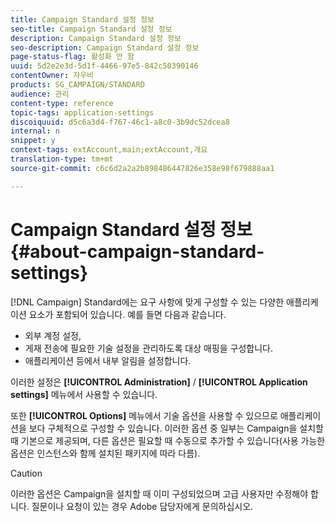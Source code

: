 ```yaml
---
title: Campaign Standard 설정 정보
seo-title: Campaign Standard 설정 정보
description: Campaign Standard 설정 정보
seo-description: Campaign Standard 설정 정보
page-status-flag: 활성화 안 함
uuid: 5d2e2e3d-5d1f-4466-97e5-842c50390146
contentOwner: 자우비
products: SG_CAMPAIGN/STANDARD
audience: 관리
content-type: reference
topic-tags: application-settings
discoiquuid: d5c6a3d4-f767-46c1-a8c0-3b9dc52dcea8
internal: n
snippet: y
context-tags: extAccount,main;extAccount,개요
translation-type: tm+mt
source-git-commit: c6c6d2a2a2b898486447826e358e98f679888aa1

---
```



# Campaign Standard 설정 정보{#about-campaign-standard-settings}

[!DNL Campaign] Standard에는 요구 사항에 맞게 구성할 수 있는 다양한 애플리케이션 요소가 포함되어 있습니다. 예를 들면 다음과 같습니다.

* 외부 계정 설정,
* 게재 전송에 필요한 기술 설정을 관리하도록 대상 매핑을 구성합니다.
* 애플리케이션 등에서 내부 알림을 설정합니다.

이러한 설정은 **[!UICONTROL Administration]** / **[!UICONTROL Application settings]** 메뉴에서 사용할 수 있습니다.

또한 **[!UICONTROL Options]** 메뉴에서 기술 옵션을 사용할 수 있으므로 애플리케이션을 보다 구체적으로 구성할 수 있습니다. 이러한 옵션 중 일부는 Campaign을 설치할 때 기본으로 제공되며, 다른 옵션은 필요할 때 수동으로 추가할 수 있습니다(사용 가능한 옵션은 인스턴스와 함께 설치된 패키지에 따라 다름).

>[!CAUTION]
>
>이러한 옵션은 Campaign을 설치할 때 이미 구성되었으며 고급 사용자만 수정해야 합니다. 질문이나 요청이 있는 경우 Adobe 담당자에게 문의하십시오.
